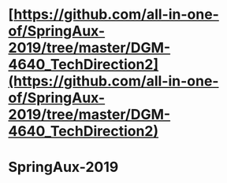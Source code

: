 # [https://github.com/all-in-one-of/SpringAux-2019/tree/master/DGM-4640_TechDirection2](https://github.com/all-in-one-of/SpringAux-2019/tree/master/DGM-4640_TechDirection2)
# SpringAux-2019
